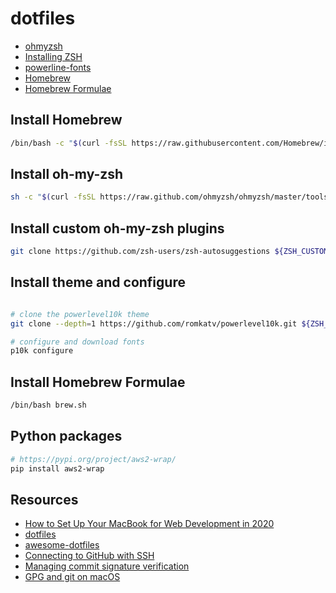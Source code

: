 # dotfiles

- [ohmyzsh](https://github.com/ohmyzsh/ohmyzsh)
- [Installing ZSH](https://github.com/ohmyzsh/ohmyzsh/wiki/Installing-ZSH)
- [powerline-fonts](https://github.com/powerline/fonts)
- [Homebrew](https://brew.sh/)
- [Homebrew Formulae](https://formulae.brew.sh/)

## Install Homebrew

``` bash
/bin/bash -c "$(curl -fsSL https://raw.githubusercontent.com/Homebrew/install/HEAD/install.sh)"
```

## Install oh-my-zsh

``` bash
sh -c "$(curl -fsSL https://raw.github.com/ohmyzsh/ohmyzsh/master/tools/install.sh)"
```

## Install custom oh-my-zsh plugins

``` bash
git clone https://github.com/zsh-users/zsh-autosuggestions ${ZSH_CUSTOM:-~/.oh-my-zsh/custom}/plugins/zsh-autosuggestions
```

## Install theme and configure

``` bash

# clone the powerlevel10k theme
git clone --depth=1 https://github.com/romkatv/powerlevel10k.git ${ZSH_CUSTOM:-$HOME/.oh-my-zsh/custom}/themes/powerlevel10k

# configure and download fonts
p10k configure

```

## Install Homebrew Formulae

``` bash
/bin/bash brew.sh
```

## Python packages

``` bash
# https://pypi.org/project/aws2-wrap/
pip install aws2-wrap
```

## Resources

- [How to Set Up Your MacBook for Web Development in 2020](https://medium.com/better-programming/setting-up-your-mac-for-web-development-in-2020-659f5588b883#589f)
- [dotfiles](https://dotfiles.github.io/)
- [awesome-dotfiles](https://github.com/webpro/awesome-dotfiles)
- [Connecting to GitHub with SSH](https://docs.github.com/en/github/authenticating-to-github/connecting-to-github-with-ssh)
- [Managing commit signature verification](https://docs.github.com/en/github/authenticating-to-github/managing-commit-signature-verification)
- [GPG and git on macOS](https://gist.github.com/russomi/31117ffadd76419a5a140dce095eab9e)

